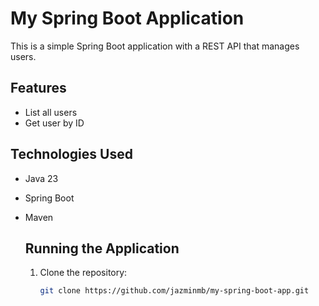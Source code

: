 # My Spring Boot Application
This is a simple Spring Boot application with a REST API that manages users.

## Features
- List all users
- Get user by ID

## Technologies Used
- Java 23
- Spring Boot
- Maven

  ## Running the Application
  1. Clone the repository:
     ```bash
     git clone https://github.com/jazminmb/my-spring-boot-app.git
